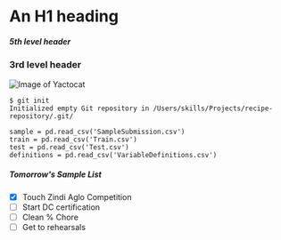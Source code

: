 # An H1 heading

##### 5th level header

### 3rd level header

![Image of Yactocat](https://octodex.github.com/images/yaktocat.png)

```
$ git init
Initialized empty Git repository in /Users/skills/Projects/recipe-repository/.git/
```

```
sample = pd.read_csv('SampleSubmission.csv')
train = pd.read_csv('Train.csv')
test = pd.read_csv('Test.csv')
definitions = pd.read_csv('VariableDefinitions.csv')
```

##### Tomorrow's Sample List
- [x] Touch Zindi Aglo Competition
- [ ] Start DC certification
- [ ] Clean % Chore
- [ ] Get to rehearsals

